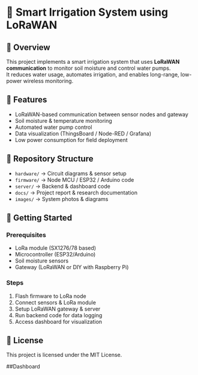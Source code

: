 
# 🌱 Smart Irrigation System using LoRaWAN

## 📌 Overview
This project implements a smart irrigation system that uses **LoRaWAN communication** to monitor soil moisture and control water pumps.  
It reduces water usage, automates irrigation, and enables long-range, low-power wireless monitoring.

## 🔧 Features
- LoRaWAN-based communication between sensor nodes and gateway
- Soil moisture & temperature monitoring
- Automated water pump control
- Data visualization (ThingsBoard / Node-RED / Grafana)
- Low power consumption for field deployment

## 📂 Repository Structure
- `hardware/` → Circuit diagrams & sensor setup
- `firmware/` → Node MCU / ESP32 / Arduino code
- `server/` → Backend & dashboard code
- `docs/` → Project report & research documentation
- `images/` → System photos & diagrams

## 🚀 Getting Started
### Prerequisites
- LoRa module (SX1276/78 based)
- Microcontroller (ESP32/Arduino)
- Soil moisture sensors
- Gateway (LoRaWAN or DIY with Raspberry Pi)

### Steps
1. Flash firmware to LoRa node
2. Connect sensors & LoRa module
3. Setup LoRaWAN gateway & server
4. Run backend code for data logging
5. Access dashboard for visualization


## 📝 License
This project is licensed under the MIT License.

##Dashboard




